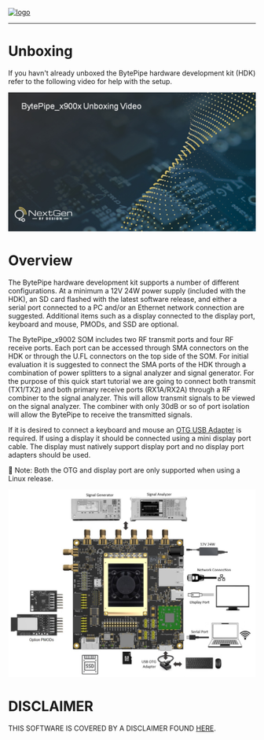[![logo](../BytePipe_Logo.png)](../../README.md)

---

# Unboxing

If you havn't already unboxed the BytePipe hardware development kit (HDK) refer to the following video for help with the setup.

[![setup_01](setup_01.png)](https://youtu.be/jkKvJihfD4M)

# Overview

The BytePipe hardware development kit supports a number of different configurations.  At a minimum a 12V 24W power supply (included with the HDK), an SD card flashed with the latest software release, and either a serial port connected to a PC and/or an Ethernet network connection are suggested.  Additional items such as a display connected to the display port, keyboard and mouse, PMODs, and SSD are optional.

The BytePipe_x9002 SOM includes two RF transmit ports and four RF receive ports.  Each port can be accessed through SMA connectors on the HDK or through the U.FL connectors on the top side of the SOM.  For initial evaluation it is suggested to connect the SMA ports of the HDK through a combination of power splitters to a signal analyzer and signal generator.  For the purpose of this quick start tutorial we are going to connect both transmit (TX1/TX2) and both primary receive ports (RX1A/RX2A) through a RF combiner to the signal analyzer.  This will allow transmit signals to be viewed on the signal analyzer.  The combiner with only 30dB or so of port isolation will allow the BytePipe to receive the transmitted signals. 

If it is desired to connect a keyboard and mouse an [OTG USB Adapter](https://www.amazon.com/UGREEN-Adapter-Samsung-Controller-Smartphone/dp/B00LN3LQKQ/ref=sr_1_5?dchild=1&keywords=usb+otg+adapter&qid=1624389445&sr=8-5) is required.  If using a display it should be connected using a mini display port cable. The display must natively support display port and no display port adapters should be used.

:memo: Note: Both the OTG and display port are only supported when using a Linux release.

![setup_02](setup_02.png)

# DISCLAIMER

THIS SOFTWARE IS COVERED BY A DISCLAIMER FOUND [HERE](../../DISCLAIMER.md).
